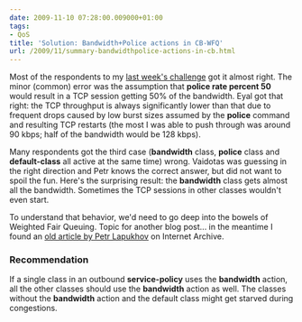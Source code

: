 ```yaml
---
date: 2009-11-10 07:28:00.009000+01:00
tags:
- QoS
title: 'Solution: Bandwidth+Police actions in CB-WFQ'
url: /2009/11/summary-bandwidthpolice-actions-in-cb.html
---
```

Most of the respondents to my [last week's challenge](/2009/11/challenge-cb-wfq-bandwidthpolice.html) got it almost right. The minor (common) error was the assumption that **police rate percent 50** would result in a TCP session getting 50% of the bandwidth. Eyal got that right: the TCP throughput is always significantly lower than that due to frequent drops caused by low burst sizes assumed by the **police** command and resulting TCP restarts (the most I was able to push through was around 90 kbps; half of the bandwidth would be 128 kbps).
<!--more-->
Many respondents got the third case (**bandwidth** class, **police** class and **default-class** all active at the same time) wrong. Vaidotas was guessing in the right direction and Petr knows the correct answer, but did not want to spoil the fun. Here's the surprising result: the **bandwidth** class gets almost all the bandwidth. Sometimes the TCP sessions in other classes wouldn't even start.

To understand that behavior, we'd need to go deep into the bowels of Weighted Fair Queuing. Topic for another blog post... in the meantime I found an [old article by Petr Lapukhov](https://web.archive.org/web/20150219073651/http://blog.internetworkexpert.com/2008/08/17/insights-on-cbwfq/) on Internet Archive.

### Recommendation

If a single class in an outbound **service-policy** uses the **bandwidth** action, all the other classes should use the **bandwidth** action as well. The classes without the **bandwidth** action and the default class might get starved during congestions.
